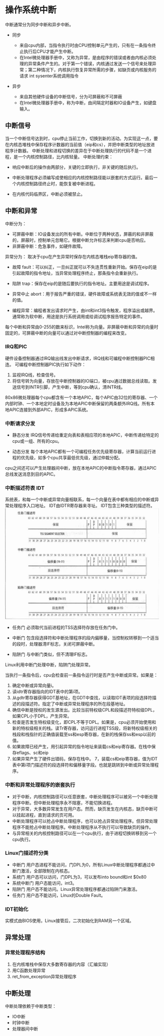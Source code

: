 # 操作系统中断

中断通常分为同步中断和异步中断。

* 同步
  * 来自cpu内部，当指令执行时由CPU控制单元产生的，只有在一条指令终止执行后CPU才能产生中断。
  * 在Intel微处理器手册中，又称为异常，是由程序的错误或者由内核必须处理的异常条件产生的。对于第一个错误，内核通过发送一个信号来处理异常；第二种情况下，内核执行恢复异常所需的步骤，如缺页或内核服务的请求 int sysenter系统调用指令

* 异步
  * 来自其他硬件设备的中断信号，分为可屏蔽和不可屏蔽
  * 在Intel微处理器手册中，称为中断，由间隔定时器和IO设备产生，如键盘输入。

## 中断信号

当一个中断信号达到时，cpu停止当前工作，切换到新的活动。为实现这一点，要在内核态堆栈中保存程序计数器的当前值（eip和cs），并把中断类型的地址放进程序计数器。
中断处理和进程切换的差异在于中断处理执行的代码不是一个进程，是一个内核控制路径，比内核轻量。
中断处理约束：

* 响应中断后的操作由两部分，关键的立即执行，非关键的随后执行。

* 中断处理程序必须编写成使相应的内核控制路径能以嵌套的方式运行。最后一个内核控制路径终止时，能恢复被中断进程。

* 在内核代码临界区，中断必须被禁止。

## 中断和异常

中断分为：

* 可屏蔽中断：IO设备发出的所有中断。中断位于两种状态，屏蔽的和非屏蔽的，屏蔽时，控制单元忽略它。根据中断允许标志来判断cpu是否响应。
* 非屏蔽中断：危急事件，如硬件故障。

异常分为：
取决于cpu在产生异常时保存在内核态堆栈eip寄存器的值。

* 故障 fault：可以纠正，一旦纠正就可以不失连贯性重新开始。保存在eip的是引起故障的指令地址，当异常处理程序终止，那条指令会重新执行。

* 陷阱 trap：保存在eip的是随后要执行的指令地址。主要用途是调试程序。

* 异常中止 abort：用于报告严重的错误，硬件故障或系统表无效的值或不一样的值。

* 编程异常：编程者发出请求时产生，由int和int3指令触发，程序溢出或越界。通常称为软中断，用途是执行系统调用或给调试程序报告特定的事件。

每个中断和异常由0-255的数来标识，Intel称为向量。非屏蔽中断和异常的向量时固定的，可屏蔽中断的向量可以通过对中断控制器的编程来改变。

### IRQ和PIC

硬件设备控制器通过IRQ输出线发出中断请求，IRQ线和可编程中断控制器PIC相连。
可编程中断控制器PIC执行如下动作：

1. 监视IRQ线，检查信号。
2. 将信号转为向量，存放在中断控制器的IO端口，被cpu通过数据总线读取。发送信号到INTR引脚，产生中断，等到cpu确认，清INTR线。

80x86微处理器每个cpu都含有一个本地APIC，每个APIC由32位的寄存器、一个内部时钟、一个本地定时设备及为本地APIC中断保留的两条额外IRQ线。所有本地APIC连接到外部APIC，形成多APIC系统。

### 中断请求分发

* 静态分发
    IRQ信号传递给重定向表和表相应项的本地APIC，中断传递给特定的cpu或一组、所有的cpu。

* 动态分发
    每个本地APIC都有一个可编程任务优先级寄存器，计算当前运行进程的优先级，如多个cpu共享最低优先级，通过仲裁分配。

cpu之间还可以产生处理器间中断，放在本地APIC的中断指令寄存器，通过APIC总线发送消息到目的APIC。

### 中断描述符表 IDT

系统表，和每一个中断或异常向量相联系，每一个向量在表中都有相应的中断或异常处理程序入口地址。
IDT由IDTR寄存器来寻址。
IDT包含三种类型的描述符。
![IDT包含三种类型的描述符](/%E6%93%8D%E4%BD%9C%E7%B3%BB%E7%BB%9F/assets/IDT%E7%9A%84%E4%B8%89%E7%A7%8D%E6%8F%8F%E8%BF%B0%E7%AC%A6.png)

* 任务门
    必须取代当前进程的TSS选择符存放在任务门中。

* 中断门
    包含段选择符和中断处理程序的段内偏移量，当控制权转移到一个适当的段时，处理器清IF标志，关闭可屏蔽中断。

* 陷阱门
    与中断门类似，但不清理IF标志。

Linux利用中断门处理中断，陷阱门处理异常。

当执行一条指令后，cpu会检查前一条指令运行时是否产生中断或异常。如果是：

1. 确定中断或异常向量i。
2. 读idtr寄存器指向的IDT表中的第i项。
3. 从gdtr寄存器获得GDT基地址，在GDT中查找，以读取IDT表项的段选择符描述的段描述符。指定了中断或异常处理程序的所在段基地址。
4. 确信中断是授权的发生源发出。比较当前特权级CPL和段描述符特权级DPL，如果CPL小于DPL，产生异常。
5. 检查是否发生特权级变化，即CPL不等于DPL。如果是，cpu必须开始使用和新的特权级相关的栈。读Tr寄存器，访问运行进程TSS段，将新特权级相关的栈段和栈指针的正确值装载至ss和esp寄存器，在新的栈保存ss和esp以前的值。
6. 如果故障已经产生，用引起异常的指令地址来装载cs和eip寄存器。在栈中保存eflags、sc和eip
7. 如果异常产生了硬件出错码，保存在栈中。
7，装载cs和eip寄存器，值为IDT表中第i项门描述符的段选择符和偏移量字段。也就是跳转到中断或异常处理程序。

### 中断和异常处理程序的嵌套执行

* 对于中断，内核控制路径可以任意嵌套，中断处理程序可以被另一个中断处理程序中断。但中断处理程序永不阻塞，不能切换进程。
* 对于异常，大多数异常发生在用户态。然而，缺页发生在内核态，缺页中断可以挂起进程，直到请求的页可用。
* 中断处理程序可以抢占中断处理程序，也可以抢占异常处理程序。但异常处理程序不能抢占中断处理程序。中断处理程序从不执行可以导致缺页的操作。
* 与异常相关的内核控制路径可以在一个cpu执行，由于进程切换转移到另一个cpu执行。

### Linux门描述符分类

* 中断门
    用户态进程不能访问，门DPL为0，所有Linux中断处理程序都通过中断门激活，全部限制在内核态。
* 系统门
    用户态可以访问，门DPL为3，可以发布into bound和int $0x80
* 系统中断门
    用户态能访问，int3。
* 陷阱门
    用户态不能访问。Linux异常处理程序都通过陷阱门来激活。
* 任务门
    用户态不能访问，Linux的Double Fault。

### IDT初始化

实模式由BIOS使用，Linux接管后，二次初始化到RAM另一个区域。

## 异常处理

### 异常处理程序结构

1. 在内核堆栈中保存大多数寄存器的内容（汇编实现）
2. 用C函数处理异常
3. ret_from_exception异常处理程序

## 中断处理

中断处理依赖于中断类型：

* IO中断
* 时钟中断
* 处理器间中断
